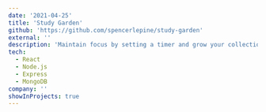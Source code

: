 ```yaml
---
date: '2021-04-25'
title: 'Study Garden'
github: 'https://github.com/spencerlepine/study-garden'
external: ''
description: 'Maintain focus by setting a timer and grow your collection of plants.'
tech:
  - React
  - Node.js
  - Express
  - MongoDB
company: ''
showInProjects: true
---
```

